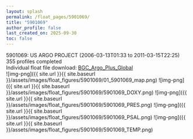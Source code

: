 ```yaml
---
layout: splash
permalink: /float_pages/5901069/
title: "5901069"
author_profile: false
last_created_on: 2025-09-30
toc: false
---
```

 
5901069: US ARGO PROJECT (2006-03-13T01:33 to 2011-03-15T22:25)\
355 profiles completed\
Individual float file download: [BGC_Argo_Plus_Global](https://ftp.soest.hawaii.edu/bgc_argo_plus/Individual_Floats/outliers_removed/5901069_Sprof_processed.nc)\
![img-png]({{ site.url }}{{ site.baseurl }}/assets/images/float_figures/5901069/01_5901069_map.png)
![img-png]({{ site.url }}{{ site.baseurl }}/assets/images/float_figures/5901069/5901069_DOXY.png)
![img-png]({{ site.url }}{{ site.baseurl }}/assets/images/float_figures/5901069/5901069_PRES.png)
![img-png]({{ site.url }}{{ site.baseurl }}/assets/images/float_figures/5901069/5901069_PSAL.png)
![img-png]({{ site.url }}{{ site.baseurl }}/assets/images/float_figures/5901069/5901069_TEMP.png)
